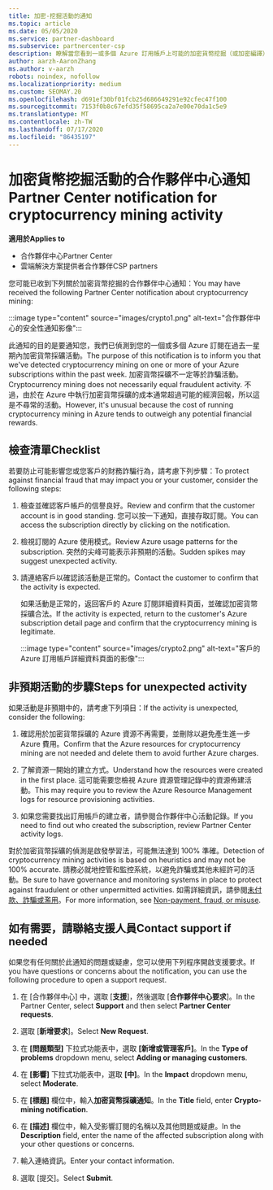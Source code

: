 ```yaml
---
title: 加密-挖掘活動的通知
ms.topic: article
ms.date: 05/05/2020
ms.service: partner-dashboard
ms.subservice: partnercenter-csp
description: 瞭解當您看到一或多個 Azure 訂用帳戶上可能的加密貨幣挖掘（或加密編譯）的相關通知時，所代表的意義。
author: aarzh-AaronZhang
ms.author: v-aarzh
robots: noindex, nofollow
ms.localizationpriority: medium
ms.custom: SEOMAY.20
ms.openlocfilehash: d691ef30bf01fcb25d686649291e92cfec47f100
ms.sourcegitcommit: 7153f0b8c67efd35f58695ca2a7e00e70da1c5e9
ms.translationtype: MT
ms.contentlocale: zh-TW
ms.lasthandoff: 07/17/2020
ms.locfileid: "86435197"
---
```

# <a name="partner-center-notification-for-cryptocurrency-mining-activity"></a><span data-ttu-id="6cd60-103">加密貨幣挖掘活動的合作夥伴中心通知</span><span class="sxs-lookup"><span data-stu-id="6cd60-103">Partner Center notification for cryptocurrency mining activity</span></span>

<span data-ttu-id="6cd60-104">**適用於**</span><span class="sxs-lookup"><span data-stu-id="6cd60-104">**Applies to**</span></span>

-  <span data-ttu-id="6cd60-105">合作夥伴中心</span><span class="sxs-lookup"><span data-stu-id="6cd60-105">Partner Center</span></span>
-  <span data-ttu-id="6cd60-106">雲端解決方案提供者合作夥伴</span><span class="sxs-lookup"><span data-stu-id="6cd60-106">CSP partners</span></span>

<span data-ttu-id="6cd60-107">您可能已收到下列關於加密貨幣挖掘的合作夥伴中心通知：</span><span class="sxs-lookup"><span data-stu-id="6cd60-107">You may have received the following Partner Center notification about cryptocurrency mining:</span></span>

:::image type="content" source="images/crypto1.png" alt-text="合作夥伴中心的安全性通知影像":::

<span data-ttu-id="6cd60-109">此通知的目的是要通知您，我們已偵測到您的一個或多個 Azure 訂閱在過去一星期內加密貨幣採礦活動。</span><span class="sxs-lookup"><span data-stu-id="6cd60-109">The purpose of this notification is to inform you that we've detected cryptocurrency mining on one or more of your Azure subscriptions within the past week.</span></span> <span data-ttu-id="6cd60-110">加密貨幣採礦不一定等於詐騙活動。</span><span class="sxs-lookup"><span data-stu-id="6cd60-110">Cryptocurrency mining does not necessarily equal fraudulent activity.</span></span> <span data-ttu-id="6cd60-111">不過，由於在 Azure 中執行加密貨幣採礦的成本通常超過可能的經濟回報，所以這是不尋常的活動。</span><span class="sxs-lookup"><span data-stu-id="6cd60-111">However, it's unusual because the cost of running cryptocurrency mining in Azure tends to outweigh any potential financial rewards.</span></span>

## <a name="checklist"></a><span data-ttu-id="6cd60-112">檢查清單</span><span class="sxs-lookup"><span data-stu-id="6cd60-112">Checklist</span></span>

<span data-ttu-id="6cd60-113">若要防止可能影響您或您客戶的財務詐騙行為，請考慮下列步驟：</span><span class="sxs-lookup"><span data-stu-id="6cd60-113">To protect against financial fraud that may impact you or your customer, consider the following steps:</span></span>

1. <span data-ttu-id="6cd60-114">檢查並確認客戶帳戶的信譽良好。</span><span class="sxs-lookup"><span data-stu-id="6cd60-114">Review and confirm that the customer account is in good standing.</span></span> <span data-ttu-id="6cd60-115">您可以按一下通知，直接存取訂閱。</span><span class="sxs-lookup"><span data-stu-id="6cd60-115">You can access the subscription directly by clicking on the notification.</span></span>

2. <span data-ttu-id="6cd60-116">檢視訂閱的 Azure 使用模式。</span><span class="sxs-lookup"><span data-stu-id="6cd60-116">Review Azure usage patterns for the subscription.</span></span> <span data-ttu-id="6cd60-117">突然的尖峰可能表示非預期的活動。</span><span class="sxs-lookup"><span data-stu-id="6cd60-117">Sudden spikes may suggest unexpected activity.</span></span>

3. <span data-ttu-id="6cd60-118">請連絡客戶以確認該活動是正常的。</span><span class="sxs-lookup"><span data-stu-id="6cd60-118">Contact the customer to confirm that the activity is expected.</span></span>

   <span data-ttu-id="6cd60-119">如果活動是正常的，返回客戶的 Azure 訂閱詳細資料頁面，並確認加密貨幣採礦合法。</span><span class="sxs-lookup"><span data-stu-id="6cd60-119">If the activity is expected, return to the customer's Azure subscription detail page and confirm that the cryptocurrency mining is legitimate.</span></span>

   :::image type="content" source="images/crypto2.png" alt-text="客戶的 Azure 訂用帳戶詳細資料頁面的影像":::

## <a name="steps-for-unexpected-activity"></a><span data-ttu-id="6cd60-121">非預期活動的步驟</span><span class="sxs-lookup"><span data-stu-id="6cd60-121">Steps for unexpected activity</span></span>

<span data-ttu-id="6cd60-122">如果活動是非預期中的，請考慮下列項目：</span><span class="sxs-lookup"><span data-stu-id="6cd60-122">If the activity is unexpected, consider the following:</span></span>

1. <span data-ttu-id="6cd60-123">確認用於加密貨幣採礦的 Azure 資源不再需要，並刪除以避免產生進一步 Azure 費用。</span><span class="sxs-lookup"><span data-stu-id="6cd60-123">Confirm that the Azure resources for cryptocurrency mining are not needed and delete them to avoid further Azure charges.</span></span>

2. <span data-ttu-id="6cd60-124">了解資源一開始的建立方式。</span><span class="sxs-lookup"><span data-stu-id="6cd60-124">Understand how the resources were created in the first place.</span></span> <span data-ttu-id="6cd60-125">這可能需要您檢視 Azure 資源管理記錄中的資源佈建活動。</span><span class="sxs-lookup"><span data-stu-id="6cd60-125">This may require you to review the Azure Resource Management logs for resource provisioning activities.</span></span>

3. <span data-ttu-id="6cd60-126">如果您需要找出訂用帳戶的建立者，請參閱合作夥伴中心活動記錄。</span><span class="sxs-lookup"><span data-stu-id="6cd60-126">If you need to find out who created the subscription, review Partner Center activity logs.</span></span>

<span data-ttu-id="6cd60-127">對於加密貨幣採礦的偵測是啟發學習法，可能無法達到 100% 準確。</span><span class="sxs-lookup"><span data-stu-id="6cd60-127">Detection of cryptocurrency mining activities is based on heuristics and may not be 100% accurate.</span></span> <span data-ttu-id="6cd60-128">請務必就地控管和監控系統，以避免詐騙或其他未經許可的活動。</span><span class="sxs-lookup"><span data-stu-id="6cd60-128">Be sure to have governance and monitoring systems in place to protect against fraudulent or other unpermitted activities.</span></span> <span data-ttu-id="6cd60-129">如需詳細資訊，請參閱[未付款、詐騙或濫用](https://docs.microsoft.com/partner-center/non-payment--fraud--or-misuse)。</span><span class="sxs-lookup"><span data-stu-id="6cd60-129">For more information, see [Non-payment, fraud, or misuse](https://docs.microsoft.com/partner-center/non-payment--fraud--or-misuse).</span></span>

## <a name="contact-support-if-needed"></a><span data-ttu-id="6cd60-130">如有需要，請聯絡支援人員</span><span class="sxs-lookup"><span data-stu-id="6cd60-130">Contact support if needed</span></span>

<span data-ttu-id="6cd60-131">如果您有任何關於此通知的問題或疑慮，您可以使用下列程序開啟支援要求。</span><span class="sxs-lookup"><span data-stu-id="6cd60-131">If you have questions or concerns about the notification, you can use the following procedure to open a support request.</span></span>

1. <span data-ttu-id="6cd60-132">在 [合作夥伴中心] 中，選取 [**支援**]，然後選取 [**合作夥伴中心要求**]。</span><span class="sxs-lookup"><span data-stu-id="6cd60-132">In the Partner Center, select **Support** and then select **Partner Center requests**.</span></span>

2. <span data-ttu-id="6cd60-133">選取 [**新增要求**]。</span><span class="sxs-lookup"><span data-stu-id="6cd60-133">Select **New Request**.</span></span> 

3. <span data-ttu-id="6cd60-134">在 **\[問題類型\]** 下拉式功能表中，選取 **\[新增或管理客戶\]**。</span><span class="sxs-lookup"><span data-stu-id="6cd60-134">In the **Type of problems** dropdown menu, select **Adding or managing customers**.</span></span>

4. <span data-ttu-id="6cd60-135">在 **\[影響\]** 下拉式功能表中，選取 **\[中\]**。</span><span class="sxs-lookup"><span data-stu-id="6cd60-135">In the **Impact** dropdown menu, select **Moderate**.</span></span>

5. <span data-ttu-id="6cd60-136">在 **\[標題\]** 欄位中，輸入**加密貨幣採礦通知**。</span><span class="sxs-lookup"><span data-stu-id="6cd60-136">In the **Title** field, enter **Crypto-mining notification**.</span></span>

6. <span data-ttu-id="6cd60-137">在 **\[描述\]** 欄位中，輸入受影響訂閱的名稱以及其他問題或疑慮。</span><span class="sxs-lookup"><span data-stu-id="6cd60-137">In the **Description** field, enter the name of the affected subscription along with your other questions or concerns.</span></span>

7. <span data-ttu-id="6cd60-138">輸入連絡資訊。</span><span class="sxs-lookup"><span data-stu-id="6cd60-138">Enter your contact information.</span></span>

8. <span data-ttu-id="6cd60-139">選取 [提交]。</span><span class="sxs-lookup"><span data-stu-id="6cd60-139">Select **Submit**.</span></span>
